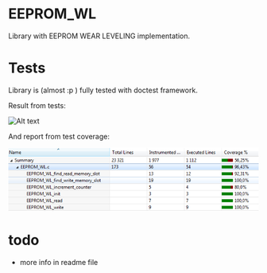 # EEPROM_WL

Library with EEPROM WEAR LEVELING implementation.

# Tests

Library is (almost :p ) fully tested with doctest framework.

Result from tests:

![Alt text](TESTS/test_result.PNG "Results")

And report from test coverage:

![Alt text](TESTS/coverage.PNG "Results")

# todo

* more info in readme file